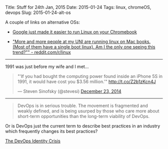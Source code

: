 Title: Stuff for 24th Jan, 2015
Date: 2015-01-24
Tags: linux, chromeOS, devops
Slug: 2015-01-24-alt-os

A couple of links on alternative OSs:

* [Google just made it easier to run Linux on your Chromebook](http://www.pcworld.com/article/2873561/google-just-made-it-easier-to-run-linux-on-your-chromebook.html)

* ["More and more people at my UNI are running linux on Mac books. (Most of them have a single boot linux). Am I the only one seeing this trend?"" - reddit.com/r/linux](http://www.reddit.com/r/linux/comments/2sm5yk/more_and_more_people_at_my_uni_are_running_linux/)

---

1991 was just before my wife and I met...

<blockquote class="twitter-tweet" lang="en"><p>&quot;&#39;If you had bought the computing power found inside an iPhone 5S in 1991, it would have cost you $3.56 million.&#39;&quot; <a href="http://t.co/Z2b1zKcn4J">http://t.co/Z2b1zKcn4J</a></p>&mdash; Steven Sinofsky (@stevesi) <a href="https://twitter.com/stevesi/status/547275417141272576">December 23, 2014</a></blockquote>
<script async src="//platform.twitter.com/widgets.js" charset="utf-8"></script>

---

> DevOps is in serious trouble. The movement is fragmented and weakly defined, and is being usurped by those who care more about short-term opportunities than the long-term viability of DevOps.

Or is DevOps just the current term to describe best practices in an industry which frequently changes its best practices?

[The DevOps Identity Crisis](http://radar.oreilly.com/2015/01/the-devops-identity-crisis.html)

